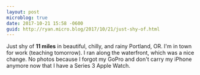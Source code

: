 ```yaml
---
layout: post
microblog: true
date: 2017-10-21 15:58 -0600
guid: http://ryan.micro.blog/2017/10/21/just-shy-of.html
---
```

Just shy of **11 miles** in beautiful, chilly, and rainy Portland, OR. I'm in town for work (teaching tomorrow). I ran along the waterfront, which was a nice change. No photos because I forgot my GoPro  and don't carry my iPhone anymore now that I have a Series 3 Apple Watch.
